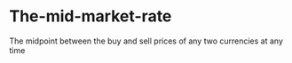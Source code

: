 # The-mid-market-rate
The midpoint between the buy and sell prices of any two currencies at any time
